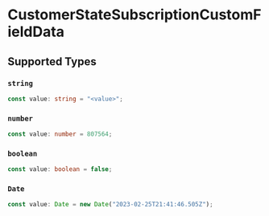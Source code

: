 # CustomerStateSubscriptionCustomFieldData


## Supported Types

### `string`

```typescript
const value: string = "<value>";
```

### `number`

```typescript
const value: number = 807564;
```

### `boolean`

```typescript
const value: boolean = false;
```

### `Date`

```typescript
const value: Date = new Date("2023-02-25T21:41:46.505Z");
```

